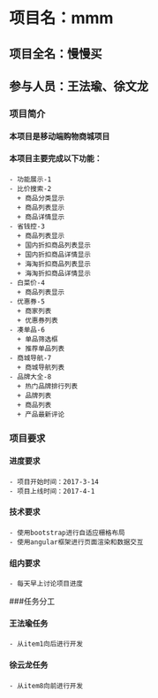 # 项目名：mmm
## 项目全名：慢慢买
## 参与人员：王法瑜、徐文龙
### 项目简介
#### 本项目是移动端购物商城项目
#### 本项目主要完成以下功能：
    - 功能展示-1
    - 比价搜索-2
      + 商品分类显示
      + 商品列表显示
      + 商品详情显示
    - 省钱控-3
      + 商品列表显示
      + 国内折扣商品列表显示
      + 国内折扣商品详情显示
      + 海淘折扣商品列表显示
      + 海淘折扣商品详情显示
    - 白菜价-4
      + 商品列表显示
    - 优惠券-5
      + 商家列表
      + 优惠券列表
    - 凑单品-6
      + 单品筛选框
      + 推荐单品列表
    - 商城导航-7
      + 商城导航列表
    - 品牌大全-8
      + 热门品牌排行列表
      + 品牌列表
      + 商品列表
      + 产品最新评论
      
### 项目要求
#### 进度要求
    - 项目开始时间：2017-3-14
    - 项目上线时间：2017-4-1
#### 技术要求
    - 使用bootstrap进行自适应栅格布局
    - 使用angular框架进行页面渲染和数据交互
#### 组内要求
    - 每天早上讨论项目进度
###任务分工
#### 王法瑜任务
    - 从item1向后进行开发
#### 徐云龙任务
    - 从item8向前进行开发
